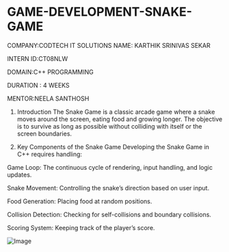 # GAME-DEVELOPMENT-SNAKE-GAME


COMPANY:CODTECH IT SOLUTIONS NAME: KARTHIK SRINIVAS SEKAR

INTERN ID:CT08NLW

DOMAIN:C++ PROGRAMMING

DURATION : 4 WEEKS

MENTOR:NEELA SANTHOSH

1. Introduction
The Snake Game is a classic arcade game where a snake moves around the screen, eating food and growing longer. The objective is to survive as long as possible without colliding with itself or the screen boundaries.

2. Key Components of the Snake Game
Developing the Snake Game in C++ requires handling:

Game Loop: The continuous cycle of rendering, input handling, and logic updates.

Snake Movement: Controlling the snake’s direction based on user input.

Food Generation: Placing food at random positions.

Collision Detection: Checking for self-collisions and boundary collisions.

Scoring System: Keeping track of the player’s score.

![Image](https://github.com/user-attachments/assets/7fd8069a-0158-4966-8f5f-fac180fa90eb)
